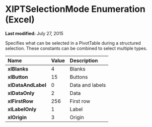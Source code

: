 
# XlPTSelectionMode Enumeration (Excel)

 **Last modified:** July 27, 2015

Specifies what can be selected in a PivotTable during a structured selection. These constants can be combined to select multiple types.


|**Name**|**Value**|**Description**|
|:-----|:-----|:-----|
| **xlBlanks**|4|Blanks|
| **xlButton**|15|Buttons|
| **xlDataAndLabel**|0|Data and labels|
| **xlDataOnly**|2|Data|
| **xlFirstRow**|256|First row|
| **xlLabelOnly**|1|Label|
| **xlOrigin**|3|Origin|
